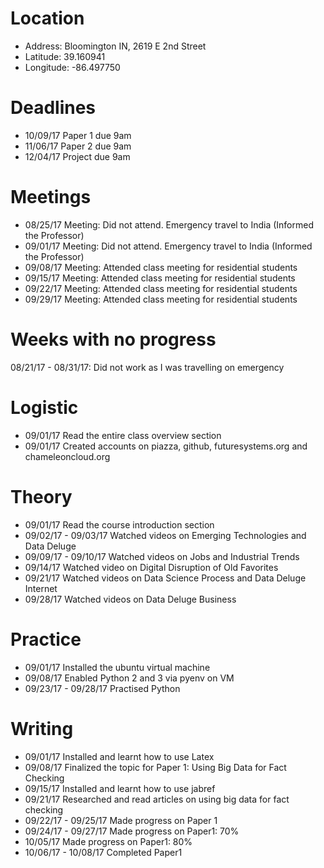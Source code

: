 
# Location
 
* Address: Bloomington IN, 2619 E 2nd Street
* Latitude: 39.160941
* Longitude: -86.497750

# Deadlines

* 10/09/17 Paper 1 due 9am
* 11/06/17 Paper 2 due 9am
* 12/04/17 Project due 9am

# Meetings

* 08/25/17 Meeting: Did not attend. Emergency travel to India (Informed the Professor)
* 09/01/17 Meeting: Did not attend. Emergency travel to India (Informed the Professor)
* 09/08/17 Meeting: Attended class meeting for residential students
* 09/15/17 Meeting: Attended class meeting for residential students
* 09/22/17 Meeting: Attended class meeting for residential students
* 09/29/17 Meeting: Attended class meeting for residential students

# Weeks with no progress
08/21/17 - 08/31/17: Did not work as I was travelling on emergency

# Logistic

* 09/01/17 Read the entire class overview section
* 09/01/17 Created accounts on piazza, github, futuresystems.org and chameleoncloud.org

# Theory

* 09/01/17 Read the course introduction section
* 09/02/17 - 09/03/17 Watched videos on Emerging Technologies and Data Deluge
* 09/09/17 - 09/10/17 Watched videos on Jobs and Industrial Trends
* 09/14/17 Watched video on Digital Disruption of Old Favorites
* 09/21/17 Watched videos on Data Science Process and Data Deluge Internet
* 09/28/17 Watched videos on Data Deluge Business

# Practice

* 09/01/17 Installed the ubuntu virtual machine
* 09/08/17 Enabled Python 2 and 3 via pyenv on VM
* 09/23/17 - 09/28/17 Practised Python 

# Writing

* 09/01/17 Installed and learnt how to use Latex
* 09/08/17 Finalized the topic for Paper 1: Using Big Data for Fact Checking
* 09/15/17 Installed and learnt how to use jabref
* 09/21/17 Researched and read articles on using big data for fact checking
* 09/22/17 - 09/25/17 Made progress on Paper 1
* 09/24/17 - 09/27/17 Made progress on Paper1: 70%
* 10/05/17 Made progress on Paper1: 80% 
* 10/06/17 - 10/08/17 Completed Paper1

